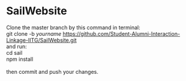 # SailWebsite

Clone the master branch by this command in terminal:\
git clone -b *yourname* https://github.com/Student-Alumni-Interaction-Linkage-IITG/SailWebsite.git \
and run:\
cd sail\
npm install\
\
then commit and push your changes.

